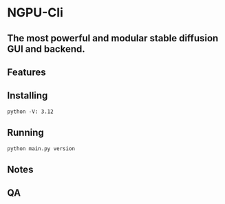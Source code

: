 NGPU-Cli
=======
The most powerful and modular stable diffusion GUI and backend.
-----------

## Features


## Installing
```
python -V: 3.12
```



## Running
```
python main.py version
```


## Notes



## QA

